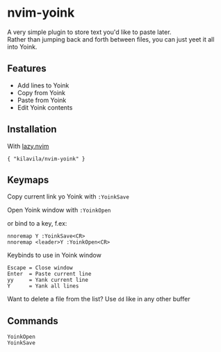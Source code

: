 # nvim-yoink

A very simple plugin to store text you'd like to paste later.<br>
Rather than jumping back and forth between files, you can just yeet it all into Yoink.<br>

## Features
- Add lines to Yoink
- Copy from Yoink
- Paste from Yoink
- Edit Yoink contents

## Installation
With [lazy.nvim](https://github.com/folke/lazy.nvim)
```
{ "kilavila/nvim-yoink" }
```

## Keymaps
Copy current link yo Yoink with `:YoinkSave`

Open Yoink window with `:YoinkOpen`

or bind to a key, f.ex:
```
nnoremap Y :YoinkSave<CR>
nnoremap <leader>Y :YoinkOpen<CR>
```

Keybinds to use in Yoink window
```
Escape = Close window
Enter  = Paste current line
yy     = Yank current line
Y      = Yank all lines
```

Want to delete a file from the list? Use `dd` like in any other buffer

## Commands
```
YoinkOpen
YoinkSave
```
